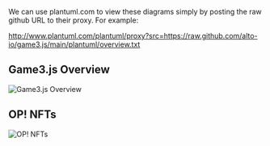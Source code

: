 We can use plantuml.com to view these diagrams simply by posting the raw github URL to their proxy. For example:

http://www.plantuml.com/plantuml/proxy?src=https://raw.github.com/alto-io/game3.js/main/plantuml/overview.txt

## Game3.js Overview

![Game3.js Overview](http://www.plantuml.com/plantuml/proxy?src=https://raw.githubusercontent.com/alto-io/game3.js/main/plantuml/overview.txt)

## OP! NFTs

![OP! NFTs](http://www.plantuml.com/plantuml/proxy?src=https://raw.githubusercontent.com/alto-io/game3.js/main/plantuml/op-nft.txt)
